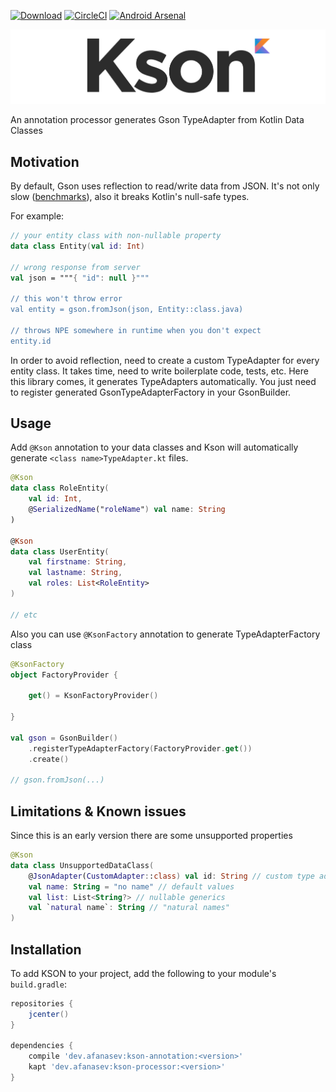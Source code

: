[![Download](https://api.bintray.com/packages/aafanasev/maven/kson-processor/images/download.svg)](https://bintray.com/aafanasev/maven/kson-processor/_latestVersion) 
[![CircleCI](https://circleci.com/gh/aafanasev/kson.svg?style=shield)](https://circleci.com/gh/aafanasev/kson) 
[![Android Arsenal]( https://img.shields.io/badge/Android%20Arsenal-KSON-green.svg?style=flat )](https://android-arsenal.com/details/1/6949)

![Kson - kotlin type adapter generator](kson-logo.png)

An annotation processor generates Gson TypeAdapter from Kotlin Data Classes

## Motivation

By default, Gson uses reflection to read/write data from JSON. It's not only slow ([benchmarks](/benchmark)), also it breaks Kotlin's null-safe types. 

For example:
```kotlin
// your entity class with non-nullable property
data class Entity(val id: Int)

// wrong response from server
val json = """{ "id": null }"""

// this won't throw error
val entity = gson.fromJson(json, Entity::class.java)

// throws NPE somewhere in runtime when you don't expect
entity.id
```

In order to avoid reflection, need to create a custom TypeAdapter for every entity class. It takes time, need to write boilerplate code, tests, etc. Here this library comes, it generates TypeAdapters automatically. You just need to register generated GsonTypeAdapterFactory in your GsonBuilder.

## Usage

Add `@Kson` annotation to your data classes and Kson will automatically generate `<class name>TypeAdapter.kt` files.

```kotlin
@Kson
data class RoleEntity(
    val id: Int, 
    @SerializedName("roleName") val name: String
)

@Kson
data class UserEntity(
    val firstname: String,
    val lastname: String,
    val roles: List<RoleEntity>
)

// etc
```

Also you can use `@KsonFactory` annotation to generate TypeAdapterFactory class

```kotlin
@KsonFactory
object FactoryProvider {

    get() = KsonFactoryProvider()

}

val gson = GsonBuilder()
    .registerTypeAdapterFactory(FactoryProvider.get())
    .create()

// gson.fromJson(...)
```

## Limitations & Known issues

Since this is an early version there are some unsupported properties

```kotlin
@Kson
data class UnsupportedDataClass(
    @JsonAdapter(CustomAdapter::class) val id: String // custom type adapter
    val name: String = "no name" // default values
    val list: List<String?> // nullable generics
    val `natural name`: String // "natural names"
)
```

## Installation

To add KSON to your project, add the following to your module's `build.gradle`:

```groovy
repositories {
    jcenter()
}

dependencies {
    compile 'dev.afanasev:kson-annotation:<version>'   
    kapt 'dev.afanasev:kson-processor:<version>'
}
```
